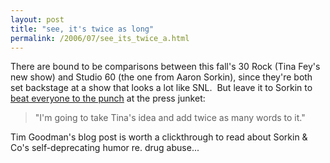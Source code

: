 ```yaml
---
layout: post
title: "see, it's twice as long"
permalink: /2006/07/see_its_twice_a.html
---
```


There are bound to be comparisons between this fall's 30 Rock (Tina Fey's new show) and Studio 60 (the one from Aaron Sorkin), since they're both set backstage at a show that looks a lot like SNL.  But leave it to Sorkin to [beat everyone to the punch](http://www.sfgate.com/cgi-bin/blogs/sfgate/detail?blogid=24&entry_id=7301) at the press junket:

> "I'm going to take Tina's idea and add twice as many words to it."

Tim Goodman's blog post is worth a clickthrough to read about Sorkin & Co's self-deprecating humor re. drug abuse...